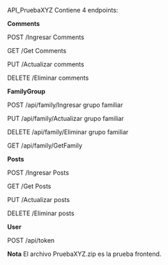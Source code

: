API_PruebaXYZ
Contiene 4 endpoints:

**Comments**

POST
/Ingresar Comments

GET
/Get Comments

PUT
/Actualizar comments

DELETE
/Eliminar comments

**FamilyGroup**


POST
/api/family/Ingresar grupo familiar

PUT
/api/family/Actualizar grupo familiar

DELETE
/api/family/Eliminar grupo familiar

GET
/api/family/GetFamily

**Posts**


POST
/Ingresar Posts

GET
/Get Posts

PUT
/Actualizar posts

DELETE
/Eliminar posts

  **User**


POST
/api/token

**Nota**
El archivo PruebaXYZ.zip es la prueba frontend.

